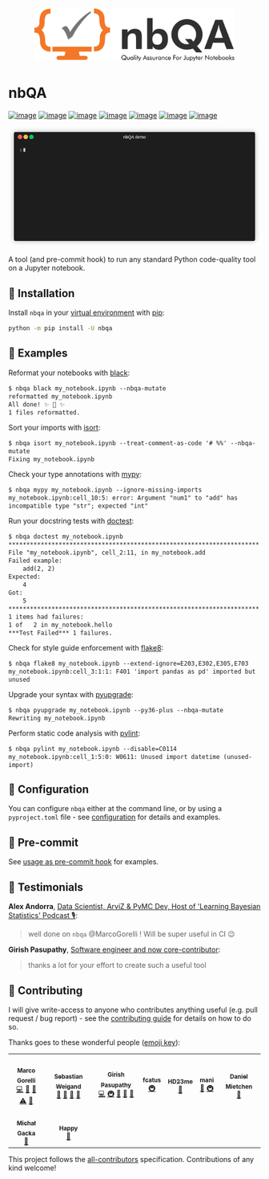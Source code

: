 <h1 align="center">
	<img
		width="400"
		alt="nbQA"
		src="https://github.com/nbQA-dev/nbQA/raw/master/assets/logo.png">
</h1>


# nbQA

[![image](https://github.com/nbQA-dev/nbQA/workflows/tox/badge.svg)](https://github.com/nbQA-dev/nbQA/actions?workflow=tox)
[![image](https://codecov.io/gh/nbQA-dev/nbQA/branch/master/graph/badge.svg)](https://codecov.io/gh/nbQA-dev/nbQA)
[![image](https://readthedocs.org/projects/nbqa/badge/?version=latest)](https://nbqa.readthedocs.io/en/latest/)
[![image](https://img.shields.io/pypi/pyversions/nbqa.svg)](https://pypi.org/project/nbqa/)
[![image](https://img.shields.io/badge/pre--commit-enabled-brightgreen?logo=pre-commit&logoColor=white)](https://github.com/pre-commit/pre-commit)
[![image](https://img.shields.io/pypi/dm/nbqa.svg?label=pypi%20downloads&logo=PyPI&logoColor=white)](https://pypistats.org/packages/nbqa)
[![image](https://badges.gitter.im/Join%20Chat.svg)](https://gitter.im/nbQA/nbQA)

<p align="center">
    <a href="#readme">
        <img alt="demo" src="https://raw.githubusercontent.com/nbQA-dev/nbQA-demo/master/demo.gif">
    </a>
</p>

A tool (and pre-commit hook) to run any standard Python code-quality tool on a Jupyter notebook.

## 🎉 Installation

Install `nbqa` in your [virtual environment](https://realpython.com/python-virtual-environments-a-primer/) with [pip](https://pip.pypa.io):

```bash
python -m pip install -U nbqa
```

## 🚀 Examples

Reformat your notebooks with
[black](https://black.readthedocs.io/en/stable/):

```console
$ nbqa black my_notebook.ipynb --nbqa-mutate
reformatted my_notebook.ipynb
All done! ✨ 🍰 ✨
1 files reformatted.
```

Sort your imports with [isort](https://timothycrosley.github.io/isort/):

```console
$ nbqa isort my_notebook.ipynb --treat-comment-as-code '# %%' --nbqa-mutate
Fixing my_notebook.ipynb
```

Check your type annotations with [mypy](http://mypy-lang.org/):

```console
$ nbqa mypy my_notebook.ipynb --ignore-missing-imports
my_notebook.ipynb:cell_10:5: error: Argument "num1" to "add" has incompatible type "str"; expected "int"
```

Run your docstring tests with
[doctest](https://docs.python.org/3/library/doctest.html):

```console
$ nbqa doctest my_notebook.ipynb
**********************************************************************
File "my_notebook.ipynb", cell_2:11, in my_notebook.add
Failed example:
    add(2, 2)
Expected:
    4
Got:
    5
**********************************************************************
1 items had failures:
1 of   2 in my_notebook.hello
***Test Failed*** 1 failures.
```

Check for style guide enforcement with [flake8](https://flake8.pycqa.org/en/latest/):

```console
$ nbqa flake8 my_notebook.ipynb --extend-ignore=E203,E302,E305,E703
my_notebook.ipynb:cell_3:1:1: F401 'import pandas as pd' imported but unused
```

Upgrade your syntax with [pyupgrade](https://github.com/asottile/pyupgrade):

```console
$ nbqa pyupgrade my_notebook.ipynb --py36-plus --nbqa-mutate
Rewriting my_notebook.ipynb
```

Perform static code analysis with [pylint](https://www.pylint.org/):

```console
$ nbqa pylint my_notebook.ipynb --disable=C0114
my_notebook.ipynb:cell_1:5:0: W0611: Unused import datetime (unused-import)
```

## 🔧 Configuration

You can configure `nbqa` either at the command line, or by using a `pyproject.toml` file - see
[configuration](https://nbqa.readthedocs.io/en/latest/configuration.html)
for details and examples.

## 👷 Pre-commit

See [usage as pre-commit hook](https://nbqa.readthedocs.io/en/latest/pre-commit.html) for examples.

## 💬 Testimonials

**Alex Andorra**,
[Data Scientist, ArviZ & PyMC Dev, Host of 'Learning Bayesian Statistics' Podcast 🎙️](https://learnbayesstats.anvil.app/):

> well done on `nbqa` @MarcoGorelli ! Will be super useful in CI 😉

**Girish Pasupathy**,
[Software engineer and now core-contributor](https://github.com/girip11):

> thanks a lot for your effort to create such a useful tool

## 👥 Contributing

I will give write-access to anyone who contributes anything useful
(e.g. pull request / bug report) - see the
[contributing guide](https://nbqa.readthedocs.io/en/latest/contributing.html)
for details on how to do so.

Thanks goes to these wonderful people ([emoji key](https://allcontributors.org/docs/en/emoji-key)):

<!-- ALL-CONTRIBUTORS-LIST:START - Do not remove or modify this section -->
<!-- prettier-ignore-start -->
<!-- markdownlint-disable -->
<table>
  <tr>
    <td align="center"><a href="https://github.com/MarcoGorelli"><img src="https://avatars2.githubusercontent.com/u/33491632?v=4" width="100px;" alt=""/><br /><sub><b>Marco Gorelli</b></sub></a><br /><a href="https://github.com/nbQA-dev/nbQA/commits?author=MarcoGorelli" title="Code">💻</a> <a href="#maintenance-MarcoGorelli" title="Maintenance">🚧</a> <a href="https://github.com/nbQA-dev/nbQA/pulls?q=is%3Apr+reviewed-by%3AMarcoGorelli" title="Reviewed Pull Requests">👀</a> <a href="https://github.com/nbQA-dev/nbQA/commits?author=MarcoGorelli" title="Tests">⚠️</a> <a href="#ideas-MarcoGorelli" title="Ideas, Planning, & Feedback">🤔</a></td>
    <td align="center"><a href="https://github.com/s-weigand"><img src="https://avatars2.githubusercontent.com/u/9513634?v=4" width="100px;" alt=""/><br /><sub><b>Sebastian Weigand</b></sub></a><br /><a href="#tool-s-weigand" title="Tools">🔧</a> <a href="https://github.com/nbQA-dev/nbQA/pulls?q=is%3Apr+reviewed-by%3As-weigand" title="Reviewed Pull Requests">👀</a> <a href="https://github.com/nbQA-dev/nbQA/commits?author=s-weigand" title="Documentation">📖</a> <a href="#ideas-s-weigand" title="Ideas, Planning, & Feedback">🤔</a></td>
    <td align="center"><a href="https://github.com/girip11"><img src="https://avatars1.githubusercontent.com/u/5471162?v=4" width="100px;" alt=""/><br /><sub><b>Girish Pasupathy</b></sub></a><br /><a href="https://github.com/nbQA-dev/nbQA/commits?author=girip11" title="Code">💻</a> <a href="#infra-girip11" title="Infrastructure (Hosting, Build-Tools, etc)">🚇</a> <a href="https://github.com/nbQA-dev/nbQA/issues?q=author%3Agirip11" title="Bug reports">🐛</a> <a href="https://github.com/nbQA-dev/nbQA/pulls?q=is%3Apr+reviewed-by%3Agirip11" title="Reviewed Pull Requests">👀</a> <a href="#ideas-girip11" title="Ideas, Planning, & Feedback">🤔</a></td>
    <td align="center"><a href="https://github.com/fcatus"><img src="https://avatars0.githubusercontent.com/u/56323389?v=4" width="100px;" alt=""/><br /><sub><b>fcatus</b></sub></a><br /><a href="#infra-fcatus" title="Infrastructure (Hosting, Build-Tools, etc)">🚇</a></td>
    <td align="center"><a href="https://github.com/HD23me"><img src="https://avatars3.githubusercontent.com/u/68745664?v=4" width="100px;" alt=""/><br /><sub><b>HD23me</b></sub></a><br /><a href="https://github.com/nbQA-dev/nbQA/issues?q=author%3AHD23me" title="Bug reports">🐛</a></td>
    <td align="center"><a href="https://neomatrix369.wordpress.com/about"><img src="https://avatars0.githubusercontent.com/u/1570917?v=4" width="100px;" alt=""/><br /><sub><b>mani</b></sub></a><br /><a href="#ideas-neomatrix369" title="Ideas, Planning, & Feedback">🤔</a> <a href="#infra-neomatrix369" title="Infrastructure (Hosting, Build-Tools, etc)">🚇</a></td>
    <td align="center"><a href="https://orcid.org/0000-0001-9488-1870"><img src="https://avatars3.githubusercontent.com/u/465923?v=4" width="100px;" alt=""/><br /><sub><b>Daniel Mietchen</b></sub></a><br /><a href="#ideas-Daniel-Mietchen" title="Ideas, Planning, & Feedback">🤔</a></td>
  </tr>
  <tr>
    <td align="center"><a href="https://gacka.space/"><img src="https://avatars1.githubusercontent.com/u/25684390?v=4" width="100px;" alt=""/><br /><sub><b>Michał Gacka</b></sub></a><br /><a href="https://github.com/nbQA-dev/nbQA/issues?q=author%3Am3h0w" title="Bug reports">🐛</a></td>
    <td align="center"><a href="https://github.com/HappyFacade"><img src="https://avatars0.githubusercontent.com/u/54226355?v=4" width="100px;" alt=""/><br /><sub><b>Happy</b></sub></a><br /><a href="https://github.com/nbQA-dev/nbQA/commits?author=HappyFacade" title="Documentation">📖</a></td>
  </tr>
</table>

<!-- markdownlint-enable -->
<!-- prettier-ignore-end -->
<!-- ALL-CONTRIBUTORS-LIST:END -->

This project follows the [all-contributors](https://github.com/all-contributors/all-contributors) specification.
Contributions of any kind welcome!
